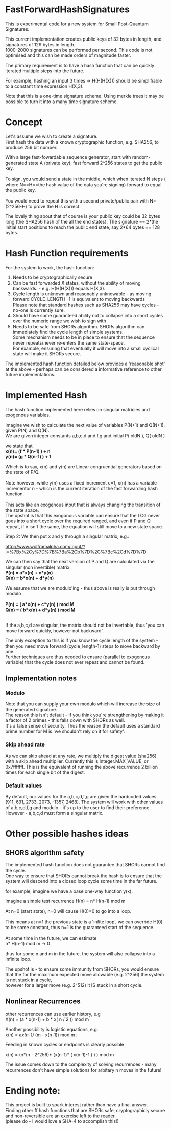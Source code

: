 # FastForwardHashSignatures

This is experimental code for a new system for Small Post-Quantum Signatures.

This current implementation creates public keys of 32 bytes in length, and signatures of 129 bytes in length.<br>
1000-2000 signatures can be performed per second.  This code is not optimised and this can be made orders of magnitude faster.

The primary requirement is to have a hash function that can be quickly iterated multiple steps into the future.

For example, hashing an input 3 times ->  H(H(H(X))) should be simplifiable to a constant time expression H(X,3). 

Note that this is a one-time signature scheme.  Using merkle trees it may be possible to turn it into a many time signature scheme.

# Concept

Let's assume we wish to create a signature. <br>
First hash the data with a known cryptographic function, e.g. SHA256, to produce 256 bit number.

With a large fast-fowardable sequence generator, start with random-generated state A (private key), fast forward 2^256 states to get the public key. <br><br>
To sign, you would send a state in the middle, which when iterated N steps ( where N==H==the hash value of the data you're signing) forward to equal the public key. <br><br>
You would need to repeat this with a second private/public pair with N=(2^256-H) to prove the H is correct.<br>

The lovely thing about that of course is your public key could be 32 bytes long (the SHA256 hash of the all the end states).
The signature == 2\*the initial start positions to reach the public end state, say 2\*64 bytes == 128 bytes. 

# Hash Function requirements

For the system to work, the hash function:<br>

1. Needs to be cryptographically secure<br>
2. Can be fast forwarded X states, without the ability of moving backwards.  - e.g. H(H(H(X))) equals H(X,3).   <br>
3. Cycle length is unknown and reasonably unknowable - as moving forward CYCLE_LENGTH -1 is equivalent to moving backwards<br>
   Please note that standard hashes such as SHA256 may have cycles - no-one is currently sure.<br>
4. Should have some guaranteed ability not to collapse into a short cycles over the numeric range we wish to sign with<br>
5. Needs to be safe from SHORs algorithm.  SHORs algorithm can immediately find the cycle length of simple systems.  <br>
   Some mechanism needs to be in place to ensure that the sequence never repeats/never re-enters the same state-space.<br>
   For example, ensuring that eventually it will move into a small cyclical state will make it SHORs secure.<br>
   
The implemented hash function detailed below provides a 'reasonable shot' at the above - perhaps can be considered a informative reference to other future implementations.
   
# Implemented Hash

 The hash function implemented here relies on singular matricies and exogenous variables.<br>
 
 Imagine we wish to calculate the next value of variables P(N+1) and Q(N+1), given P(N) and Q(N).<br>
 We are given integer constants a,b,c,d and f,g and initial P( oldN ), Q( oldN )

 we state that <br>
 <b> x(n)= (f \* P(n-1) ) + n </b> <br>
 <b> y(n)= (g \* Q(n-1) ) + 1 </b> <br>

 Which is to say, x(n) and y(n) are Linear congruential generators based on the state of P/Q. <br><br>
 Note however, while y(n) uses a fixed increment c=1,  x(n) has a variable incrementor n - which is the current iteration of the fast forwarding hash function. <br><br>
 This acts like an exogenous input that is always changing the transition of the state space. <br>
 The upshot is that this exogonous variable can ensure that the LCG never goes into a short cycle over the required ranged, and even if P and Q repeat, if n isn't the same, the equation will still move to a new state space. <br>

 Step 2: We then put x and y through a singular matrix, e.g.: <br>

 http://www.wolframalpha.com/input/?i=%7Bx%2Cy%7D%7B%7Ba%2Cb%7D%2C%7Bc%2Cd%7D%7D  <br>

 We can then say that the next version of P and Q are calculated via the singular (non invertible) matrix. <br>
 <b> P(n) = a\*x(n) + c\*y(n) </b> <br>
 <b> Q(n) = b\*x(n) + d\*y(n) </b> <br>

 We assume that we are modulo'ing - thus above is really is put through modulo <br>
 <br>
 <b> P(n) = ( a\*x(n) + c\*y(n) ) mod M  </b> <br>
 <b> Q(n) = ( b\*x(n) + d\*y(n) ) mod M  </b> 

<br> If the a,b,c,d are singular, the matrix should not be invertable, thus 'you can move forward quickly, however not backward'.

The only exception to this is if you know the cycle length of the system - then you need move forward (cycle_length-1) steps to move backward by one.<br>
Further techniques are thus needed to ensure (parallel to exogenous variable) that the cycle does not ever repeat and cannot be found.

## Implementation notes

### Modulo
Note that you can supply your own modulo which will increase the size of the generated signature.  <br>
The reason this isn't default - If you think you're strengthening by making it a factor of 2 primes - this falls down with SHORs as well.  <br>
It's a false sense of security.  Thus the reason the default uses a standard prime number for M is 'we shouldn't rely on it for safety'.<br>

### Skip ahead rate

As we can skip ahead at any rate, we multiply the digest value (sha256) with a skip ahead multiplier.  Currently this is Integer.MAX_VALUE, or 0x7fffffff.
This is the equivalent of running the above recurrence 2 billion times for each single bit of the digest.

### Default values

By default, our values for the a,b,c,d,f,g are given the hardcoded values (911, 691, 2733, 2073, -1357, 2468).
The system will work with other values of a,b,c,d,f,g and modulo - it's up to the user to find their preference.
However - a,b,c,d must form a singular matrix.


# Other possible hashes ideas 

## SHORS algorithm safety

The implemented hash function does not guarantee that SHORs cannot find the cycle.  <br>
One way to ensure that SHORs cannot break the hash is to ensure that the system will descend into a closed loop cycle some time in the far future.

for example, imagine we have a base one-way function y(x). 

Imagine a simple test recurrence H(n) = n\* H(n-1) mod m

At n=0 (start state),  n=0 will cause H(0)=0 to go into a loop.<br><br>
This means at n=1  the previous state is a 'infite loop', we can override H(0) to be some constant, thus n=1 is the guaranteed start of the sequence.<br><br>
At some time in the future, we can estimate<br>
  n\* H(n-1) mod m -> 0<br>

 thus for some n and m in the future, the system will also collapse into a infinite loop.
 
The upshot is - to ensure some immunity from SHORs, you would ensure that the for the maximum expected move allowable (e.g. 2^256) the system is not stuck in a cycle, <br>
however for a larger move (e.g. 2^512) it IS stuck in a short cycle.<br>

## Nonlinear Recurrences

other recurrences can use earlier history, e.g <br>
X(n) = (a * x(n-1) + b * x( n / 2 )) mod m <br>

Another possibility is logistic equations, e.g. <br>
x(n) = a*x(n-1)* (m - x(n-1)) mod m  ;  <br>

Feeding in known cycles or endpoints is clearly possible <br>

x(n) = (n*(n - 2^256)* (x(n-1)* ( x(n-1)-1 ) ) ) mod m <br>

The issue comes down to the complexity of solving recurrences - many recurrences don't have simple solutions for arbitary n moves in the future! <br>

# Ending note:

This project is built to spark interest rather than have a final answer.   <br>
Finding other ff hash functions that are SHORs safe, cryptographicly secure and non-reversible are an exercise left to the reader. <br>
(please do - I would love a SHA-4 to accomplish this!)








